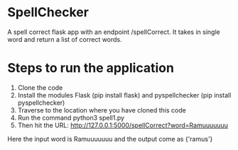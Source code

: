 # SpellChecker

A spell correct flask app with an endpoint /spellCorrect. It takes in single word and return a list of correct words.

# Steps to run the application

1) Clone the code 
2) Install the modules Flask (pip install flask) and pyspellchecker (pip install pyspellchecker)
3) Traverse to the location where you have cloned this code
4) Run the command python3 spell1.py
5) Then hit the URL: http://127.0.0.1:5000/spellCorrect?word=Ramuuuuuuu

Here the input word is Ramuuuuuuu 
and the output come as {'ramus'}
